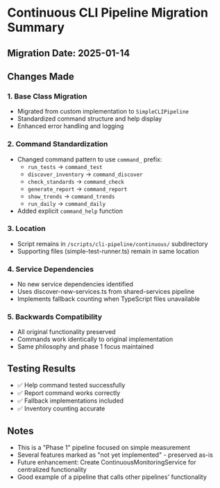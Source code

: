 # Continuous CLI Pipeline Migration Summary

## Migration Date: 2025-01-14

## Changes Made

### 1. Base Class Migration
- Migrated from custom implementation to `SimpleCLIPipeline`
- Standardized command structure and help display
- Enhanced error handling and logging

### 2. Command Standardization
- Changed command pattern to use `command_` prefix:
  - `run_tests` → `command_test`
  - `discover_inventory` → `command_discover`
  - `check_standards` → `command_check`
  - `generate_report` → `command_report`
  - `show_trends` → `command_trends`
  - `run_daily` → `command_daily`
- Added explicit `command_help` function

### 3. Location
- Script remains in `/scripts/cli-pipeline/continuous/` subdirectory
- Supporting files (simple-test-runner.ts) remain in same location

### 4. Service Dependencies
- No new service dependencies identified
- Uses discover-new-services.ts from shared-services pipeline
- Implements fallback counting when TypeScript files unavailable

### 5. Backwards Compatibility
- All original functionality preserved
- Commands work identically to original implementation
- Same philosophy and phase 1 focus maintained

## Testing Results
- ✅ Help command tested successfully
- ✅ Report command works correctly
- ✅ Fallback implementations included
- ✅ Inventory counting accurate

## Notes
- This is a "Phase 1" pipeline focused on simple measurement
- Several features marked as "not yet implemented" - preserved as-is
- Future enhancement: Create ContinuousMonitoringService for centralized functionality
- Good example of a pipeline that calls other pipelines' functionality